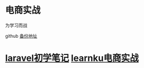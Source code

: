 # 电商实战

为学习而战

github [备份地址](https://github.com/xushinongpin/laravel-shop)



# [**laravel初学笔记**](https://laravel.lvtian.vip)      [learnku电商实战](/learnku-shop.ilvtian.vip)     



